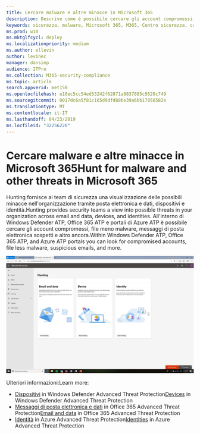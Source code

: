 ```yaml
---
title: Cercare malware e altre minacce in Microsoft 365
description: Descrive come è possibile cercare gli account compromessi, il file con meno malware, i messaggi di posta elettronica sospetti e altro ancora.
keywords: sicurezza, malware, Microsoft 365, M365, Centro sicurezza, caccia, caccia, Windows Defender ATP, Office 365 ATP, Azure ATP
ms.prod: w10
ms.mktglfcycl: deploy
ms.localizationpriority: medium
ms.author: ellevin
author: levinec
manager: dansimp
audience: ITPro
ms.collection: M365-security-compliance
ms.topic: article
search.appverid: met150
ms.openlocfilehash: e10ec5cc54ed53242f62871a8837885c9520c749
ms.sourcegitcommit: 0017dc6a5f81c165d9dfd88be39a6bb17856582e
ms.translationtype: MT
ms.contentlocale: it-IT
ms.lasthandoff: 04/23/2019
ms.locfileid: "32256220"
---
```

# <a name="hunt-for-malware-and-other-threats-in-microsoft-365"></a><span data-ttu-id="f26c3-104">Cercare malware e altre minacce in Microsoft 365</span><span class="sxs-lookup"><span data-stu-id="f26c3-104">Hunt for malware and other threats in Microsoft 365</span></span>

<span data-ttu-id="f26c3-105">Hunting fornisce ai team di sicurezza una visualizzazione delle possibili minacce nell'organizzazione tramite posta elettronica e dati, dispositivi e identità.</span><span class="sxs-lookup"><span data-stu-id="f26c3-105">Hunting provides security teams a view into possible threats in your organization across email and data, devices, and identities.</span></span> <span data-ttu-id="f26c3-106">All'interno di Windows Defender ATP, Office 365 ATP e portali di Azure ATP è possibile cercare gli account compromessi, file meno malware, messaggi di posta elettronica sospetti e altro ancora.</span><span class="sxs-lookup"><span data-stu-id="f26c3-106">Within Windows Defender ATP, Office 365 ATP, and Azure ATP portals you can look for compromised accounts, file less malware, suspicious emails, and more.</span></span>

![Pagina di caccia](./media/security-docs/hunt.png)

<span data-ttu-id="f26c3-108">Ulteriori informazioni:</span><span class="sxs-lookup"><span data-stu-id="f26c3-108">Learn more:</span></span>

* <span data-ttu-id="f26c3-109">[Dispositivi](https://docs.microsoft.com/en-us/windows/security/threat-protection/windows-defender-atp/advanced-hunting-windows-defender-advanced-threat-protection) in Windows Defender Advanced Threat Protection</span><span class="sxs-lookup"><span data-stu-id="f26c3-109">[Devices](https://docs.microsoft.com/en-us/windows/security/threat-protection/windows-defender-atp/advanced-hunting-windows-defender-advanced-threat-protection) in Windows Defender Advanced Threat Protection</span></span>
* <span data-ttu-id="f26c3-110">[Messaggi di posta elettronica e dati](https://docs.microsoft.com/en-us/office365/securitycompliance/office-365-atp) in Office 365 Advanced Threat Protection</span><span class="sxs-lookup"><span data-stu-id="f26c3-110">[Email and data](https://docs.microsoft.com/en-us/office365/securitycompliance/office-365-atp) in Office 365 Advanced Threat Protection</span></span>
* <span data-ttu-id="f26c3-111">[Identità](https://docs.microsoft.com/en-us/azure-advanced-threat-protection/investigate-a-user) in Azure Advanced Threat Protection</span><span class="sxs-lookup"><span data-stu-id="f26c3-111">[Identities](https://docs.microsoft.com/en-us/azure-advanced-threat-protection/investigate-a-user) in Azure Advanced Threat Protection</span></span>
